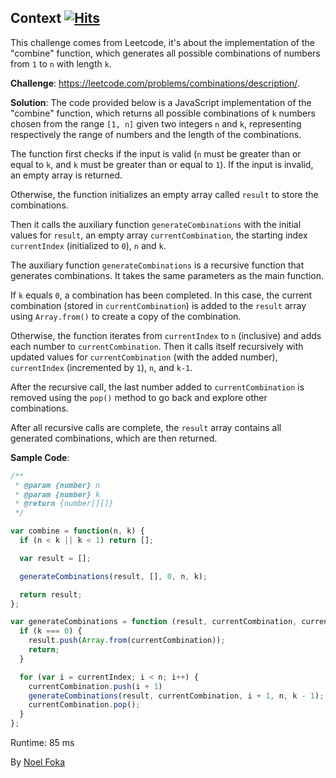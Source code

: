## Context&nbsp;[![Hits](https://hits.seeyoufarm.com/api/count/incr/badge.svg?url=https%3A%2F%2Fgithub.com%2Fnumerica-ideas%2Fcommunity%2Ftree%2Fmaster%2Falgorithms%2FCombinations&count_bg=%2379C83D&title_bg=%23555555&icon=&icon_color=%23E7E7E7&title=hits&edge_flat=false)](https://numericaideas.com/)
This challenge comes from Leetcode, it's about the implementation of the "combine" function, which generates all possible combinations of numbers from `1` to `n` with length `k`.

**Challenge**: https://leetcode.com/problems/combinations/description/.

**Solution**:
The code provided below is a JavaScript implementation of the "combine" function, which returns all possible combinations of `k` numbers chosen from the range `[1, n]` given two integers `n` and `k`, representing respectively the range of numbers and the length of the combinations.

The function first checks if the input is valid (`n` must be greater than or equal to `k`, and `k` must be greater than or equal to `1`). If the input is invalid, an empty array is returned.

Otherwise, the function initializes an empty array called `result` to store the combinations.

Then it calls the auxiliary function `generateCombinations` with the initial values for `result`, an empty array `currentCombination`, the starting index `currentIndex` (initialized to `0`), `n` and `k`.

The auxiliary function `generateCombinations` is a recursive function that generates combinations. It takes the same parameters as the main function.

If `k` equals `0`, a combination has been completed. In this case, the current combination (stored in `currentCombination`) is added to the `result` array using `Array.from()` to create a copy of the combination.

Otherwise, the function iterates from `currentIndex` to `n` (inclusive) and adds each number to `currentCombination`. Then it calls itself recursively with updated values for `currentCombination` (with the added number), `currentIndex` (incremented by `1`), `n`, and `k-1`.

After the recursive call, the last number added to `currentCombination` is removed using the `pop()` method to go back and explore other combinations.

After all recursive calls are complete, the `result` array contains all generated combinations, which are then returned.

**Sample Code**:
```javascript
/**
 * @param {number} n
 * @param {number} k
 * @return {number[][]}
 */

var combine = function(n, k) {
  if (n < k || k < 1) return [];

  var result = [];

  generateCombinations(result, [], 0, n, k);

  return result;
};

var generateCombinations = function (result, currentCombination, currentIndex, n, k) {
  if (k === 0) {
    result.push(Array.from(currentCombination));
    return;
  }

  for (var i = currentIndex; i < n; i++) {
    currentCombination.push(i + 1)
    generateCombinations(result, currentCombination, i + 1, n, k - 1);
    currentCombination.pop();
  }
};
```

Runtime: 85 ms

By [Noel Foka](https://github.com/noelfoka)
